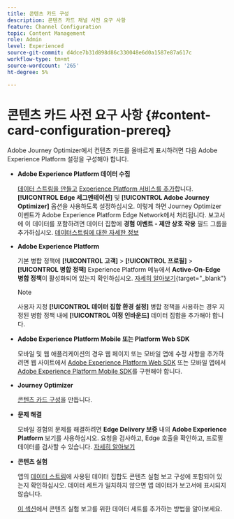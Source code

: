 ```yaml
---
title: 콘텐츠 카드 구성
description: 콘텐츠 카드 채널 사전 요구 사항
feature: Channel Configuration
topic: Content Management
role: Admin
level: Experienced
source-git-commit: d4dce7b31d898d86c330048e6d0a1587e87a617c
workflow-type: tm+mt
source-wordcount: '265'
ht-degree: 5%

---
```


# 콘텐츠 카드 사전 요구 사항 {#content-card-configuration-prereq}

Adobe Journey Optimizer에서 컨텐츠 카드를 올바르게 표시하려면 다음 Adobe Experience Platform 설정을 구성해야 합니다.

* **Adobe Experience Platform 데이터 수집**

  [데이터 스트림을 만들고](https://experienceleague.adobe.com/en/docs/experience-platform/datastreams/configure) [Experience Platform 서비스를 추가](https://experienceleague.adobe.com/en/docs/experience-platform/datastreams/configure#aep)합니다. **[!UICONTROL Edge 세그멘테이션]** 및 **[!UICONTROL Adobe Journey Optimizer]** 옵션을 사용하도록 설정하십시오. 이렇게 하면 Journey Optimizer 이벤트가 Adobe Experience Platform Edge Network에서 처리됩니다.
보고서에 이 데이터를 포함하려면 데이터 집합에 **경험 이벤트 - 제안 상호 작용** 필드 그룹을 추가하십시오. [데이터스트림에 대한 자세한 정보](https://experienceleague.adobe.com/en/docs/experience-platform/datastreams/configure)

* **Adobe Experience Platform**

  기본 병합 정책에 **[!UICONTROL 고객]** > **[!UICONTROL 프로필]** > **[!UICONTROL 병합 정책]** Experience Platform 메뉴에서 **Active-On-Edge 병합 정책**&#x200B;이 활성화되어 있는지 확인하십시오. [자세히 알아보기](https://experienceleague.adobe.com/docs/experience-platform/profile/merge-policies/ui-guide.html#configure){target="_blank"}

  >[!NOTE]
  >
  >사용자 지정 **[!UICONTROL 데이터 집합 환경 설정]** 병합 정책을 사용하는 경우 지정된 병합 정책 내에 **[!UICONTROL 여정 인바운드]** 데이터 집합을 추가해야 합니다.

* **Adobe Experience Platform Mobile 또는 Platform Web SDK**

  모바일 및 웹 애플리케이션의 경우 웹 페이지 또는 모바일 앱에 수정 사항을 추가하려면 웹 사이트에서 [Adobe Experience Platform Web SDK](https://experienceleague.adobe.com/ko/docs/platform-learn/implement-web-sdk/overview) 또는 모바일 앱에서 [Adobe Experience Platform Mobile SDK](https://developer.adobe.com/client-sdks/home/)를 구현해야 합니다.

* **Journey Optimizer**

  [콘텐츠 카드 구성](#content-card-configuration)을 만듭니다.

* **문제 해결**

  모바일 경험의 문제를 해결하려면 **Edge Delivery 보증** 내의 **Adobe Experience Platform** 보기를 사용하십시오. 요청을 검사하고, Edge 호출을 확인하고, 프로필 데이터를 검사할 수 있습니다. [자세히 알아보기](https://experienceleague.adobe.com/ko/docs/experience-platform/assurance/view/edge-delivery)

* **콘텐츠 실험**

  앱의 [데이터 스트림](https://experienceleague.adobe.com/en/docs/experience-platform/datastreams/overview#_blank)에 사용된 데이터 집합도 콘텐츠 실험 보고 구성에 포함되어 있는지 확인하십시오. 데이터 세트가 일치하지 않으면 앱 데이터가 보고서에 표시되지 않습니다.

  [이 섹션](../reports/reporting-configuration.md)에서 콘텐츠 실험 보고를 위한 데이터 세트를 추가하는 방법을 알아보세요.
